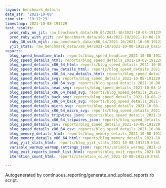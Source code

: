 ```yaml
---
layout: benchmark_details
date_str: '2021-10-08'
time_str: '19:12:29'
timestamp: 2021-10-08-191229
test_results:
  prod_ruby_no_jit: raw_benchmark_data/x86_64/2021-10/2021-10-08-191229_basic_benchmark_prod_ruby_no_jit.json
  prod_ruby_with_yjit: raw_benchmark_data/x86_64/2021-10/2021-10-08-191229_basic_benchmark_prod_ruby_with_yjit.json
  ruby_30_with_mjit: raw_benchmark_data/x86_64/2021-10/2021-10-08-191229_basic_benchmark_ruby_30_with_mjit.json
  yjit_stats: raw_benchmark_data/x86_64/2021-10/2021-10-08-191229_basic_benchmark_yjit_stats.json
reports:
  blog_speed_headline_html: reports/blog_speed_headline_2021-10-08-191229.html
  blog_speed_details_html: reports/blog_speed_details_2021-10-08-191229.html
  blog_speed_details_x86_64_html: reports/blog_speed_details_2021-10-08-191229.x86_64.html
  blog_speed_details_raw_details_html: reports/blog_speed_details_2021-10-08-191229.raw_details.html
  blog_speed_details_x86_64_raw_details_html: reports/blog_speed_details_2021-10-08-191229.x86_64.raw_details.html
  blog_speed_details_svg: reports/blog_speed_details_2021-10-08-191229.svg
  blog_speed_details_x86_64_svg: reports/blog_speed_details_2021-10-08-191229.x86_64.svg
  blog_speed_details_head_svg: reports/blog_speed_details_2021-10-08-191229.head.svg
  blog_speed_details_x86_64_head_svg: reports/blog_speed_details_2021-10-08-191229.x86_64.head.svg
  blog_speed_details_back_svg: reports/blog_speed_details_2021-10-08-191229.back.svg
  blog_speed_details_x86_64_back_svg: reports/blog_speed_details_2021-10-08-191229.x86_64.back.svg
  blog_speed_details_micro_svg: reports/blog_speed_details_2021-10-08-191229.micro.svg
  blog_speed_details_x86_64_micro_svg: reports/blog_speed_details_2021-10-08-191229.x86_64.micro.svg
  blog_speed_details_tripwires_json: reports/blog_speed_details_2021-10-08-191229.tripwires.json
  blog_speed_details_x86_64_tripwires_json: reports/blog_speed_details_2021-10-08-191229.x86_64.tripwires.json
  blog_speed_details_csv: reports/blog_speed_details_2021-10-08-191229.csv
  blog_speed_details_x86_64_csv: reports/blog_speed_details_2021-10-08-191229.x86_64.csv
  blog_memory_details_html: reports/blog_memory_details_2021-10-08-191229.html
  blog_memory_details_x86_64_html: reports/blog_memory_details_2021-10-08-191229.x86_64.html
  blog_yjit_stats_html: reports/blog_yjit_stats_2021-10-08-191229.html
  variable_warmup_warmup_settings_json: reports/variable_warmup_2021-10-08-191229.warmup_settings.json
  blog_exit_reports_bench_list_html: reports/blog_exit_reports_2021-10-08-191229.bench_list.html
  iteration_count_html: reports/iteration_count_2021-10-08-191229.html

---
```

Autogenerated by continuous_reporting/generate_and_upload_reports.rb script.

